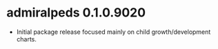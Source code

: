 # admiralpeds 0.1.0.9020

- Initial package release focused mainly on child growth/development charts.
